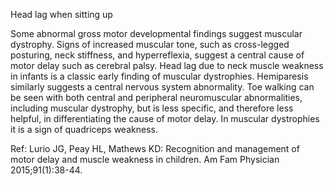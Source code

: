 Head lag when sitting up

Some abnormal gross motor developmental findings suggest muscular dystrophy. Signs of increased muscular tone, such as cross-legged posturing, neck stiffness, and hyperreflexia, suggest a central cause of motor delay such as cerebral palsy. Head lag due to neck muscle weakness in infants is a classic early finding of muscular dystrophies. Hemiparesis similarly suggests a central nervous system abnormality. Toe walking can be seen with both central and peripheral neuromuscular abnormalities, including muscular dystrophy, but is less specific, and therefore less helpful, in differentiating the cause of motor delay. In muscular dystrophies it is a sign of quadriceps weakness.

Ref: Lurio JG, Peay HL, Mathews KD: Recognition and management of motor delay and muscle weakness in children. Am Fam Physician 2015;91(1):38-44.